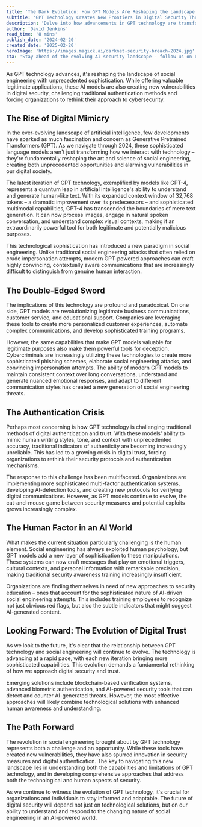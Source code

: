 ```yaml
---
title: 'The Dark Evolution: How GPT Models Are Reshaping the Landscape of Social Engineering'
subtitle: 'GPT Technology Creates New Frontiers in Digital Security Threats'
description: 'Delve into how advancements in GPT technology are transforming social engineering, bringing both groundbreaking opportunities and alarming digital security challenges. Discover the dual nature of GPT models as tools for legitimate innovation and potential deception, reshaping authentication strategies and highlighting the need for a fresh approach to cybersecurity.'
author: 'David Jenkins'
read_time: '8 mins'
publish_date: '2024-02-20'
created_date: '2025-02-20'
heroImage: 'https://images.magick.ai/darknet-security-breach-2024.jpg'
cta: 'Stay ahead of the evolving AI security landscape - follow us on LinkedIn for regular updates on emerging threats and cutting-edge defense strategies in the world of AI-powered social engineering.'
---
```


As GPT technology advances, it's reshaping the landscape of social engineering with unprecedented sophistication. While offering valuable legitimate applications, these AI models are also creating new vulnerabilities in digital security, challenging traditional authentication methods and forcing organizations to rethink their approach to cybersecurity.

## The Rise of Digital Mimicry

In the ever-evolving landscape of artificial intelligence, few developments have sparked as much fascination and concern as Generative Pretrained Transformers (GPT). As we navigate through 2024, these sophisticated language models aren't just transforming how we interact with technology – they're fundamentally reshaping the art and science of social engineering, creating both unprecedented opportunities and alarming vulnerabilities in our digital society.

The latest iteration of GPT technology, exemplified by models like GPT-4, represents a quantum leap in artificial intelligence's ability to understand and generate human-like text. With its expanded context window of 32,768 tokens – a dramatic improvement over its predecessors – and sophisticated multimodal capabilities, GPT-4 has transcended the boundaries of mere text generation. It can now process images, engage in natural spoken conversation, and understand complex visual contexts, making it an extraordinarily powerful tool for both legitimate and potentially malicious purposes.

This technological sophistication has introduced a new paradigm in social engineering. Unlike traditional social engineering attacks that often relied on crude impersonation attempts, modern GPT-powered approaches can craft highly convincing, contextually aware communications that are increasingly difficult to distinguish from genuine human interaction.

## The Double-Edged Sword

The implications of this technology are profound and paradoxical. On one side, GPT models are revolutionizing legitimate business communications, customer service, and educational support. Companies are leveraging these tools to create more personalized customer experiences, automate complex communications, and develop sophisticated training programs.

However, the same capabilities that make GPT models valuable for legitimate purposes also make them powerful tools for deception. Cybercriminals are increasingly utilizing these technologies to create more sophisticated phishing schemes, elaborate social engineering attacks, and convincing impersonation attempts. The ability of modern GPT models to maintain consistent context over long conversations, understand and generate nuanced emotional responses, and adapt to different communication styles has created a new generation of social engineering threats.

## The Authentication Crisis

Perhaps most concerning is how GPT technology is challenging traditional methods of digital authentication and trust. With these models' ability to mimic human writing styles, tone, and context with unprecedented accuracy, traditional indicators of authenticity are becoming increasingly unreliable. This has led to a growing crisis in digital trust, forcing organizations to rethink their security protocols and authentication mechanisms.

The response to this challenge has been multifaceted. Organizations are implementing more sophisticated multi-factor authentication systems, developing AI-detection tools, and creating new protocols for verifying digital communications. However, as GPT models continue to evolve, the cat-and-mouse game between security measures and potential exploits grows increasingly complex.

## The Human Factor in an AI World

What makes the current situation particularly challenging is the human element. Social engineering has always exploited human psychology, but GPT models add a new layer of sophistication to these manipulations. These systems can now craft messages that play on emotional triggers, cultural contexts, and personal information with remarkable precision, making traditional security awareness training increasingly insufficient.

Organizations are finding themselves in need of new approaches to security education – ones that account for the sophisticated nature of AI-driven social engineering attempts. This includes training employees to recognize not just obvious red flags, but also the subtle indicators that might suggest AI-generated content.

## Looking Forward: The Evolution of Digital Trust

As we look to the future, it's clear that the relationship between GPT technology and social engineering will continue to evolve. The technology is advancing at a rapid pace, with each new iteration bringing more sophisticated capabilities. This evolution demands a fundamental rethinking of how we approach digital security and trust.

Emerging solutions include blockchain-based verification systems, advanced biometric authentication, and AI-powered security tools that can detect and counter AI-generated threats. However, the most effective approaches will likely combine technological solutions with enhanced human awareness and understanding.

## The Path Forward

The revolution in social engineering brought about by GPT technology represents both a challenge and an opportunity. While these tools have created new vulnerabilities, they have also spurred innovation in security measures and digital authentication. The key to navigating this new landscape lies in understanding both the capabilities and limitations of GPT technology, and in developing comprehensive approaches that address both the technological and human aspects of security.

As we continue to witness the evolution of GPT technology, it's crucial for organizations and individuals to stay informed and adaptable. The future of digital security will depend not just on technological solutions, but on our ability to understand and respond to the changing nature of social engineering in an AI-powered world.
